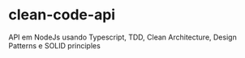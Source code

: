 # clean-code-api
API em NodeJs usando Typescript, TDD, Clean Architecture, Design Patterns e SOLID principles
